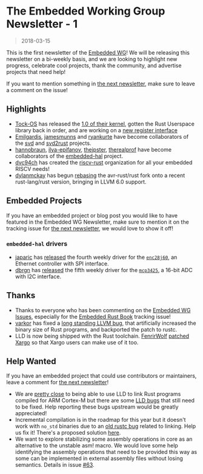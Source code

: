 # The Embedded Working Group Newsletter - 1

> 2018-03-15

This is the first newsletter of the [Embedded WG]! We will be releasing this newsletter on a bi-weekly basis, and we are looking to highlight new progress, celebrate cool projects, thank the community, and advertise projects that need help!

If you want to mention something in [the next newsletter], make sure to leave a comment on the issue!

## Highlights

* [Tock-OS] has released the [1.0 of their kernel], gotten the Rust Userspace library back in order, and are working on a [new register interface]
* [Emilgardis], [jamesmunns] and [ryankurte] have become collaborators of the [svd] and [svd2rust] projects.
* [hannobraun], [ilya-epifanov], [thejpster], [therealprof] have become collaborators of the [embedded-hal] project.
* [dvc94ch] has created the [riscv-rust] organization for all your embedded RISCV needs!
* [dylanmckay] has begun [rebasing][avr-rust-rebase] the avr-rust/rust fork onto a recent rust-lang/rust version, bringing in LLVM 6.0 support.

## Embedded Projects

If you have an embedded project or blog post you would like to have featured in the Embedded WG Newsletter, make sure to mention it on the tracking issue for [the next newsletter], we would love to show it off!

### `embedded-hal` drivers

* [japaric] has [released][enc-blog] the fourth weekly driver for the [`enc28j60`], an Ethernet controller with SPI interface.
* [dbrgn] has [released][mcp-blog] the fifth weekly driver for the [`mcp3425`], a 16-bit ADC with I2C interface.

## Thanks

* Thanks to everyone who has been commenting on the [Embedded WG Issues], especially for the [Embedded Rust Book] tracking issue!
* [varkor] has fixed a [long standing LLVM bug][gh41315], that artificially increased the binary size of Rust programs, and backported the patch to rustc.
* LLD is now being shipped with the Rust toolchain. [FenrirWolf] [patched Xargo][xargo-lld] so that Xargo users can make use of it too.

## Help Wanted

If you have an embedded project that could use contributors or maintainers, leave a comment for [the next newsletter]!

* We are [pretty close][cortex-m-rt-lld] to being able to use LLD to link Rust programs compiled for ARM Cortex-M but there are some [LLD bugs][lld-issues] that still need to be fixed. Help reporting these bugs upstream would be greatly appreciated!
* Incremental compilation is in the roadmap for this year but it doesn't work with `no_std` binaries due to an [old rustc bug][gh18807] related to linking. Help us fix it! There's a proposed solution [here].
* We want to explore stabilizing some assembly operations in core as an alternative to the unstable asm! macro. We would love some help identifying the assembly operations that need to be provided this way as some can be implemented in external assembly files without losing
semantics. Details in issue [#63].

[#63]: https://github.com/rust-lang-nursery/embedded-wg/issues/63
[1.0 of their kernel]: https://www.tockos.org/blog/2018/talking-tock-35/
[`adc-mcp3008`]: https://crates.io/crates/adc-mcp3008
[`enc28j60`]: https://crates.io/crates/enc28j60
[`mcp3425`]: https://crates.io/crates/mcp3425
[avr-rust-rebase]: https://github.com/avr-rust/rust/pull/91
[cortex-m-rt-lld]: https://github.com/japaric/cortex-m-rt/issues/53
[dbrgn]: https://github.com/dbrgn
[dvc94ch]: https://github.com/dvc94ch
[dylanmckay]: https://github.com/dylanmckay
[Embedded Rust Book]: https://github.com/rust-lang-nursery/embedded-wg/issues/56
[Embedded WG Issues]: https://github.com/rust-lang-nursery/embedded-wg/issues
[Embedded WG]: https://github.com/rust-lang-nursery/embedded-wg
[embedded-hal]: https://github.com/japaric/embedded-hal
[Emilgardis]: https://github.com/Emilgardis
[enc-blog]: http://blog.japaric.io/wd-4-enc28j60/
[FenrirWolf]: https://github.com/FenrirWolf
[gh18807]: https://github.com/rust-lang/rust/issues/18807
[gh41315]: https://github.com/rust-lang/rust/issues/41315
[hannobraun]: https://github.com/hannobraun
[here]: https://github.com/rust-lang/rust/issues/47074#issuecomment-354588718
[ilya-epifanov]: https://github.com/ilya-epifanov
[jamesmunns]: https://github.com/jamesmunns
[japaric]: https://github.com/japaric
[lld-issues]: https://github.com/japaric/cortex-m-rt/issues/53#issuecomment-371972935
[mcp-blog]: https://blog.dbrgn.ch/2018/3/13/rust-mcp3425-driver/
[new register interface]: https://www.tockos.org/blog/2018/talking-tock-36/
[pcein]: https://github.com/pcein
[riscv-rust]: https://github.com/riscv-rust
[ryankurte]: https://github.com/ryankurte
[svd2rust]: https://github.com/japaric/svd2rust
[svd]: https://github.com/japaric/svd
[the next newsletter]: https://github.com/rust-lang-nursery/embedded-wg/issues/65
[thejpster]: https://github.com/thejpster
[therealprof]: https://github.com/therealprof
[Tock-OS]: https://github.com/helena-project/tock
[varkor]: https://github.com/varkor
[xargo-lld]: https://github.com/japaric/xargo/pull/200
